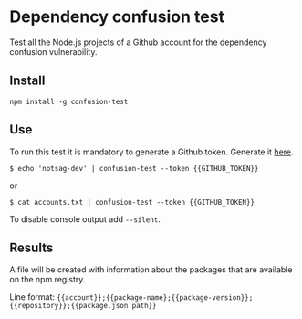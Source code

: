 # Dependency confusion test
Test all the Node.js projects of a Github account for the dependency confusion vulnerability.
## Install
```
npm install -g confusion-test
```

## Use
To run this test it is mandatory to generate a Github token. Generate it [here](https://github.com/settings/tokens).

```
$ echo 'notsag-dev' | confusion-test --token {{GITHUB_TOKEN}}
```
or 
```
$ cat accounts.txt | confusion-test --token {{GITHUB_TOKEN}}
```

To disable console output add `--silent`.

## Results
A file will be created with information about the packages that are available on the npm registry.

Line format: `{{account}};{{package-name};{{package-version}};{{repository}};{{package.json path}}`

